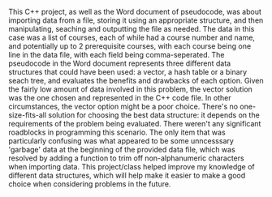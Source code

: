 This C++ project, as well as the Word document of pseudocode, was about importing data from a file, storing it using an appropriate structure, and then manipulating, seaching and outputting the file as needed. The data in this case was a list of courses, each of while had a course number and name, and potentially up to 2 prerequisite courses, with each course being one line in the data file, with each field being comma-seperated.
The pseudocode in the Word document represents three different data structures that could have been used: a vector, a hash table or a binary seach tree, and evaluates the benefits and drawbacks of each option. Given the fairly low amount of data involved in this problem, the vector solution was the one chosen and represented in the C++ code file. In other circumstances, the vector option might be a poor choice. There's no one-size-fits-all solution for choosing the best data structure: it depends on the requirements of the problem being evaluated. 
There weren't any significant roadblocks in programming this scenario. The only item that was particularly confusing was what appeared to be some unncesssary 'garbage' data at the beginning of the provided data file, which was resolved by adding a function to trim off non-alphanumeric characters when importing data. This project/class helped improve my knowledge of different data structures, which will help make it easier to make a good choice when considering problems in the future.

